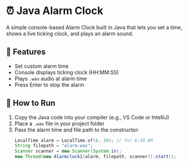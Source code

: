 # ⏰ Java Alarm Clock

A simple console-based Alarm Clock built in Java that lets you set a time, shows a live ticking clock, and plays an alarm sound.

## 🔧 Features
- Set custom alarm time
- Console displays ticking clock (HH:MM:SS)
- Plays `.wav` audio at alarm time
- Press Enter to stop the alarm

## 🚀 How to Run
1. Copy the Java code into your compiler (e.g., VS Code or IntelliJ)
2. Place a `.wav` file in your project folder
3. Pass the alarm time and file path to the constructor:
   ```java
   LocalTime alarm = LocalTime.of(6, 30); // for 6:30 AM
   String filepath = "alarm.wav";
   Scanner scanner = new Scanner(System.in);
   new Thread(new Alarmclock1(alarm, filepath, scanner)).start();
